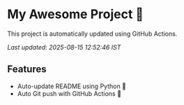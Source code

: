# My Awesome Project 🚀

This project is automatically updated using GitHub Actions.

_Last updated: 2025-08-15 12:52:46 IST_

## Features
- Auto-update README using Python 🐍
- Auto Git push with GitHub Actions 🤖
